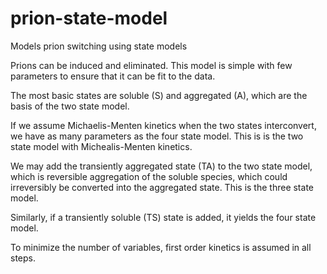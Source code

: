 # prion-state-model
Models prion switching using state models

Prions can be induced and eliminated. This model is simple with few parameters to ensure that it can be fit to the data.

The most basic states are soluble (S) and aggregated (A), which are the basis of the two state model. 

If we assume Michaelis-Menten kinetics when the two states interconvert, we have as many parameters as the four state model. This is is the two state model with Michealis-Menten kinetics.

We may add the transiently aggregated state (TA) to the two state model, which is reversible aggregation of the soluble species, which could irreversibly be converted into the aggregated state. This is the three state model.

Similarly, if a transiently soluble (TS) state is added, it yields the four state model.

To minimize the number of variables, first order kinetics is assumed in all steps.
